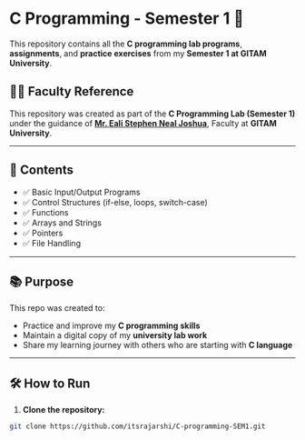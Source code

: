 # C Programming - Semester 1 🚀

This repository contains all the **C programming lab programs**, **assignments**, and **practice exercises** from my **Semester 1 at GITAM University**.

## 👨‍🏫 Faculty Reference

This repository was created as part of the **C Programming Lab (Semester 1)** under the guidance of [**Mr. Eali Stephen Neal Joshua**](https://github.com/snjeali), Faculty at **GITAM University**.


---

## 📌 Contents

- ✅ Basic Input/Output Programs
- ✅ Control Structures (if-else, loops, switch-case)
- ✅ Functions
- ✅ Arrays and Strings
- ✅ Pointers
- ✅ File Handling

---

## 📚 Purpose

This repo was created to:

- Practice and improve my **C programming skills**
- Maintain a digital copy of my **university lab work**
- Share my learning journey with others who are starting with **C language**

---

## 🛠️ How to Run

1. **Clone the repository:**
```bash
git clone https://github.com/itsrajarshi/C-programming-SEM1.git
